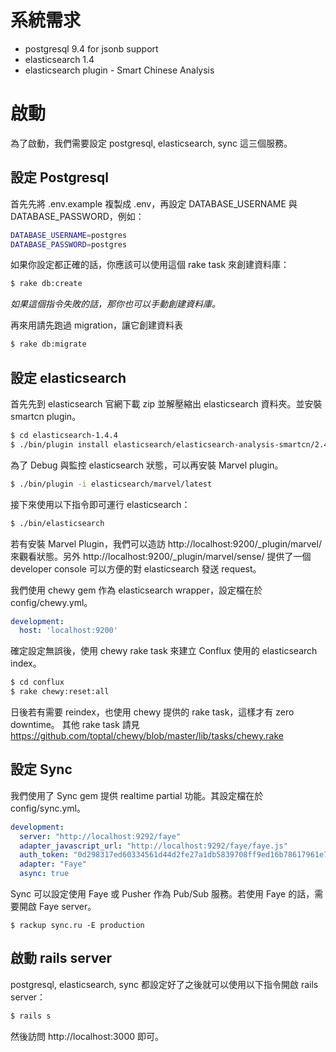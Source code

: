 # 系統需求

* postgresql 9.4 for jsonb support
* elasticsearch 1.4
* elasticsearch plugin - Smart Chinese Analysis

# 啟動

為了啟動，我們需要設定 postgresql, elasticsearch, sync 這三個服務。

## 設定 Postgresql

首先先將 .env.example 複製成 .env，再設定 DATABASE_USERNAME 與 DATABASE_PASSWORD，例如：
```bash
DATABASE_USERNAME=postgres
DATABASE_PASSWORD=postgres
```

如果你設定都正確的話，你應該可以使用這個 rake task 來創建資料庫：
```bash
$ rake db:create
```
*如果這個指令失敗的話，那你也可以手動創建資料庫。*

再來用請先跑過 migration，讓它創建資料表
```bash
$ rake db:migrate
```

## 設定 elasticsearch

首先先到 elasticsearch 官網下載 zip 並解壓縮出 elasticsearch 資料夾。並安裝 smartcn plugin。
```bash
$ cd elasticsearch-1.4.4
$ ./bin/plugin install elasticsearch/elasticsearch-analysis-smartcn/2.4.3
```

為了 Debug 與監控 elasticsearch 狀態，可以再安裝 Marvel plugin。
```bash
$ ./bin/plugin -i elasticsearch/marvel/latest
```

接下來使用以下指令即可運行 elasticsearch：
```bash
$ ./bin/elasticsearch
```

若有安裝 Marvel Plugin，我們可以造訪 http://localhost:9200/_plugin/marvel/ 來觀看狀態。另外 http://localhost:9200/_plugin/marvel/sense/ 提供了一個 developer console 可以方便的對 elasticsearch 發送 request。

我們使用 chewy gem 作為 elasticsearch wrapper，設定檔在於 config/chewy.yml。
```yml
development:
  host: 'localhost:9200'
```

確定設定無誤後，使用 chewy rake task 來建立 Conflux 使用的 elasticsearch index。
```bash
$ cd conflux
$ rake chewy:reset:all
```

日後若有需要 reindex，也使用 chewy 提供的 rake task，這樣才有 zero downtime。
其他 rake task 請見 https://github.com/toptal/chewy/blob/master/lib/tasks/chewy.rake

## 設定 Sync

我們使用了 Sync gem 提供 realtime partial 功能。其設定檔在於 config/sync.yml。
```yml
development:
  server: "http://localhost:9292/faye"
  adapter_javascript_url: "http://localhost:9292/faye/faye.js"
  auth_token: "0d298317ed60334561d44d2fe27a1db5839708ff9ed16b78617961e756f17afc"
  adapter: "Faye"
  async: true
```

Sync 可以設定使用 Faye 或 Pusher 作為 Pub/Sub 服務。若使用 Faye 的話，需要開啟 Faye server。
```
$ rackup sync.ru -E production
```

## 啟動 rails server

postgresql, elasticsearch, sync 都設定好了之後就可以使用以下指令開啟 rails server：
```bash
$ rails s
```

然後訪問 http://localhost:3000 即可。

